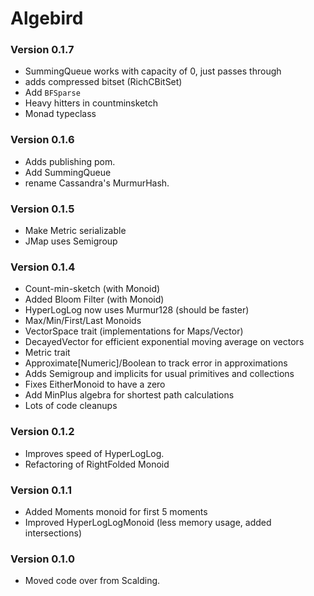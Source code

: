 # Algebird #

### Version 0.1.7 ###

* SummingQueue works with capacity of 0, just passes through
* adds compressed bitset (RichCBitSet)
* Add `BFSparse`
* Heavy hitters in countminsketch
* Monad typeclass

### Version 0.1.6 ###

* Adds publishing pom.
* Add SummingQueue
* rename Cassandra's MurmurHash.

### Version 0.1.5 ###
* Make Metric serializable
* JMap uses Semigroup

### Version 0.1.4 ###
* Count-min-sketch (with Monoid)
* Added Bloom Filter (with Monoid)
* HyperLogLog now uses Murmur128 (should be faster)
* Max/Min/First/Last Monoids
* VectorSpace trait (implementations for Maps/Vector)
* DecayedVector for efficient exponential moving average on vectors
* Metric trait
* Approximate[Numeric]/Boolean to track error in approximations
* Adds Semigroup and implicits for usual primitives and collections
* Fixes EitherMonoid to have a zero
* Add MinPlus algebra for shortest path calculations
* Lots of code cleanups

### Version 0.1.2 ###
* Improves speed of HyperLogLog.
* Refactoring of RightFolded Monoid

### Version 0.1.1 ###
* Added Moments monoid for first 5 moments
* Improved HyperLogLogMonoid (less memory usage, added intersections)

### Version 0.1.0 ###
* Moved code over from Scalding.
